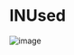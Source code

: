 # INUsed

![image](https://github.com/C-KOMACHI/INUsed/assets/79833638/92283222-b5ab-42e7-a18c-8a4c2ce09e07)
